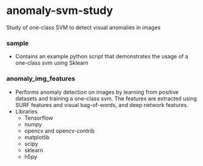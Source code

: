 # anomaly-svm-study
Study of one-class SVM to detect visual anomalies in images

### sample
* Contains an example python script that demonstrates the usage of a one-class svm using Sklearn

### anomaly_img_features
* Performs anomaly detection on images by learning from positive datasets and training
a one-class svm. The features are extracted using SURF features and visual bag-of-words,
and deep network features.
* Libraries
    * Tensorflow
    * numpy
    * opencv and opencv-contrib
    * matplotlib
    * scipy
    * sklearn
    * h5py
